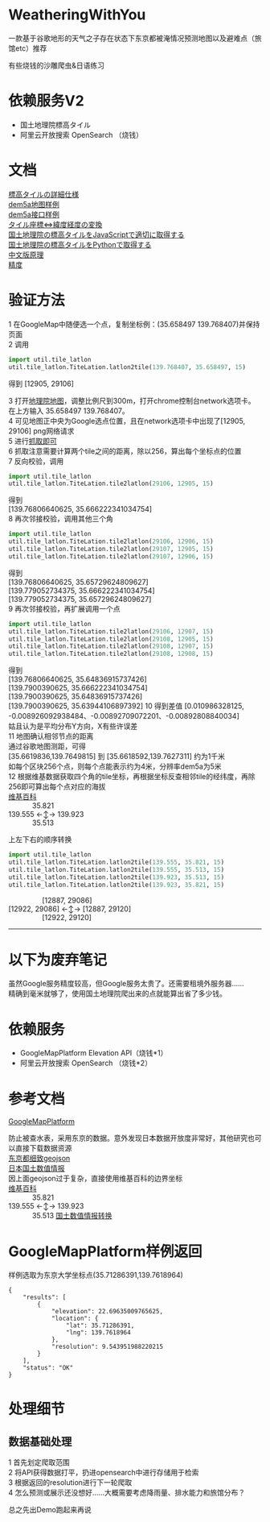 # WeatheringWithYou
一款基于谷歌地形的天气之子存在状态下东京都被淹情况预测地图以及避难点（旅馆etc）推荐

有些烧钱的沙雕爬虫&日语练习

# 依赖服务V2
* 国土地理院標高タイル
* 阿里云开放搜索 OpenSearch （烧钱）

# 文档
[標高タイルの詳細仕様](https://maps.gsi.go.jp/development/demtile.html)  
[dem5a地图样例](https://cyberjapandata.gsi.go.jp/xyz/dem5a_png/15/29115/12904.png)  
[dem5a接口样例](https://cyberjapandata.gsi.go.jp/xyz/dem5a/15/29106/12904.txt)  
[タイル座標⇔緯度経度の変換](https://note.sngklab.jp/?p=72)  
[国土地理院の標高タイルをJavaScriptで適切に取得する](https://qiita.com/sw1227/items/a17d424ce8d0cd2302e6)  
[国土地理院の標高タイルをPythonで取得する](https://qiita.com/sw1227/items/877d966da9a5af53b05d)  
[中文版原理](https://my.oschina.net/u/2289608/blog/750698)  
[精度](https://maps.gsi.go.jp/help/pdf/demapi.pdf)

# 验证方法
1 在GoogleMap中随便选一个点，复制坐标例：(35.658497 139.768407)并保持页面  
2 调用  
```python
import util.tile_latlon
util.tile_latlon.TiteLation.latlon2tile(139.768407, 35.658497, 15)
```
得到
[12905, 29106]

3 打开[地理院地图](http://maps.gsi.go.jp/)，调整比例尺到300m，打开chrome控制台network选项卡。在上方输入 35.658497 139.768407。    
4 可见地图正中央为Google选点位置，且在network选项卡中出现了[12905, 29106] png网络请求  
5 进行[抓取即可](https://cyberjapandata.gsi.go.jp/xyz/dem5a/15/29106/12905.txt)  
6 抓取注意需要计算两个tile之间的距离，除以256，算出每个坐标点的位置  
7 反向校验，调用  
```python
import util.tile_latlon
util.tile_latlon.TiteLation.tile2latlon(29106, 12905, 15)
```
得到    
[139.76806640625, 35.666222341034754]  
8 再次邻接校验，调用其他三个角
```python
import util.tile_latlon
util.tile_latlon.TiteLation.tile2latlon(29106, 12906, 15)
util.tile_latlon.TiteLation.tile2latlon(29107, 12905, 15)
util.tile_latlon.TiteLation.tile2latlon(29107, 12906, 15)
```
得到   
[139.76806640625, 35.65729624809627]  
[139.779052734375, 35.666222341034754]  
[139.779052734375, 35.65729624809627]  
9 再次邻接校验，再扩展调用一个点  
```python
import util.tile_latlon
util.tile_latlon.TiteLation.tile2latlon(29106, 12907, 15)
util.tile_latlon.TiteLation.tile2latlon(29108, 12905, 15)
util.tile_latlon.TiteLation.tile2latlon(29108, 12907, 15)
util.tile_latlon.TiteLation.tile2latlon(29108, 12908, 15)
```
得到  
[139.76806640625, 35.64836915737426]  
[139.7900390625, 35.666222341034754]  
[139.7900390625, 35.64836915737426]  
[139.7900390625, 35.63944106897392] 
10 得到差值
[0.010986328125, -0.008926092938484、-0.00892709072201、-0.00892808840034]  
姑且认为是平均分布Y方向，X有些许误差    
11 地图确认相邻节点的距离  
通过谷歌地图测距，可得  
[35.6619836,139.7649815] 到 [35.6618592,139.7627311] 约为1千米  
如每个区块256个点，则每个点能表示约为4米，分辨率dem5a为5米        
12 根据维基数据获取四个角的tile坐标，再根据坐标反查相邻tile的经纬度，再除256即可算出每个点对应的海拔    
[维基百科](https://zh.wikipedia.org/wiki/Template:Location_map_Tokyo_city)  
&nbsp;&nbsp;&nbsp;&nbsp;&nbsp;&nbsp;&nbsp;&nbsp;&nbsp;&nbsp;&nbsp;&nbsp;35.821  
139.555	←↕→	139.923  
&nbsp;&nbsp;&nbsp;&nbsp;&nbsp;&nbsp;&nbsp;&nbsp;&nbsp;&nbsp;&nbsp;&nbsp;35.513  

上左下右的顺序转换
  
```python
import util.tile_latlon
util.tile_latlon.TiteLation.latlon2tile(139.555, 35.821, 15)
util.tile_latlon.TiteLation.latlon2tile(139.555, 35.513, 15)
util.tile_latlon.TiteLation.latlon2tile(139.923, 35.513, 15)
util.tile_latlon.TiteLation.latlon2tile(139.923, 35.821, 15)
```

&nbsp;&nbsp;&nbsp;&nbsp;&nbsp;&nbsp;&nbsp;&nbsp;&nbsp;&nbsp;&nbsp;&nbsp;&nbsp;&nbsp;&nbsp;&nbsp;&nbsp;[12887, 29086]   
[12922, 29086]	←↕→	[12887, 29120]  
&nbsp;&nbsp;&nbsp;&nbsp;&nbsp;&nbsp;&nbsp;&nbsp;&nbsp;&nbsp;&nbsp;&nbsp;&nbsp;&nbsp;&nbsp;&nbsp;&nbsp;[12922, 29120]   



---

# 以下为废弃笔记
虽然Google服务精度较高，但Google服务太贵了。还需要租境外服务器……  
精确到毫米就够了，使用国土地理院爬出来的点就能算出省了多少钱。


# 依赖服务
* GoogleMapPlatform Elevation API（烧钱*1）
* 阿里云开放搜索 OpenSearch （烧钱*2）

# 参考文档
[GoogleMapPlatform](https://developers.google.com/maps/documentation/elevation/start)  

防止被查水表，采用东京的数据。意外发现日本数据开放度非常好，其他研究也可以直接下载数据资源    
[东京都细致geojson](https://niaesvic.dc.affrc.go.jp/dataset/h27-census-polygon/resource/5b8064bf-e49f-4fb4-a017-f76e75b77832)  
[日本国土数值情报](http://nlftp.mlit.go.jp/ksj/index.html)  
因上面geojson过于复杂，直接使用维基百科的边界坐标  
[维基百科](https://zh.wikipedia.org/wiki/Template:Location_map_Tokyo_city)  
&nbsp;&nbsp;&nbsp;&nbsp;&nbsp;&nbsp;&nbsp;&nbsp;&nbsp;&nbsp;&nbsp;&nbsp;35.821  
139.555	←↕→	139.923  
&nbsp;&nbsp;&nbsp;&nbsp;&nbsp;&nbsp;&nbsp;&nbsp;&nbsp;&nbsp;&nbsp;&nbsp;35.513
[国土数值情报转换](https://qiita.com/sw1227/items/a17d424ce8d0cd2302e6)

# GoogleMapPlatform样例返回
样例选取为东京大学坐标点(35.71286391,139.7618964)
 
```
{
    "results": [
        {
            "elevation": 22.69635009765625,
            "location": {
                "lat": 35.71286391,
                "lng": 139.7618964
            },
            "resolution": 9.543951988220215
        }
    ],
    "status": "OK"
}
```

# 处理细节
## 数据基础处理

1 首先划定爬取范围  
2 将API获得数据打平，扔进opensearch中进行存储用于检索  
3 根据返回的resolution进行下一轮爬取  
4 怎么预测或展示还没想好……大概需要考虑降雨量、排水能力和旅馆分布？

总之先出Demo跑起来再说


